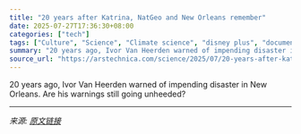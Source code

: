 ```yaml
---
title: "20 years after Katrina, NatGeo and New Orleans remember"
date: 2025-07-27T17:36:30+08:00
categories: ["tech"]
tags: ["Culture", "Science", "Climate science", "disney plus", "documentaries", "Hurricane Katrina", "National Geographic", "Natural disasters"]
summary: "20 years ago, Ivor Van Heerden warned of impending disaster in New Orleans. Are his warnings still going unheeded?"
source_url: "https://arstechnica.com/science/2025/07/20-years-after-katrina-natgeo-and-new-orleans-remember/"
---
```


20 years ago, Ivor Van Heerden warned of impending disaster in New Orleans. Are his warnings still going unheeded?

---

*来源: [原文链接](https://arstechnica.com/science/2025/07/20-years-after-katrina-natgeo-and-new-orleans-remember/)*
